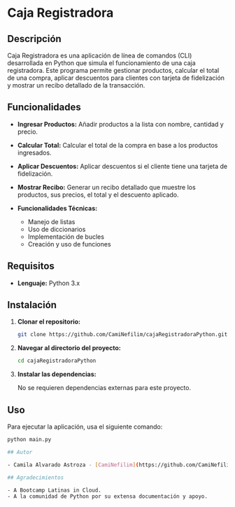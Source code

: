 # Caja Registradora

## Descripción

Caja Registradora es una aplicación de línea de comandos (CLI) desarrollada en Python que simula el funcionamiento de una caja registradora. Este programa permite gestionar productos, calcular el total de una compra, aplicar descuentos para clientes con tarjeta de fidelización y mostrar un recibo detallado de la transacción.

## Funcionalidades

- **Ingresar Productos:** Añadir productos a la lista con nombre, cantidad y precio.
- **Calcular Total:** Calcular el total de la compra en base a los productos ingresados.
- **Aplicar Descuentos:** Aplicar descuentos si el cliente tiene una tarjeta de fidelización.
- **Mostrar Recibo:** Generar un recibo detallado que muestre los productos, sus precios, el total y el descuento aplicado.

- **Funcionalidades Técnicas:**
  - Manejo de listas
  - Uso de diccionarios
  - Implementación de bucles
  - Creación y uso de funciones

## Requisitos

- **Lenguaje:** Python 3.x

## Instalación

1. **Clonar el repositorio:**

    ```bash
    git clone https://github.com/CamiNefilim/cajaRegistradoraPython.git
    ```

2. **Navegar al directorio del proyecto:**

    ```bash
    cd cajaRegistradoraPython
    ```

3. **Instalar las dependencias:**

    No se requieren dependencias externas para este proyecto.

## Uso

Para ejecutar la aplicación, usa el siguiente comando:

```bash
python main.py

## Autor

- Camila Alvarado Astroza - [CamiNefilim](https://github.com/CamiNefilim)

## Agradecimientos

- A Bootcamp Latinas in Cloud.
- A la comunidad de Python por su extensa documentación y apoyo.